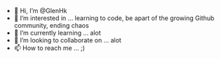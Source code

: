 - 👋 Hi, I’m @GlenHk
- 👀 I’m interested in ... learning to code, be apart of the growing Github community, ending chaos
- 🌱 I’m currently learning ... alot 
- 💞️ I’m looking to collaborate on ... alot
- 📫 How to reach me ... ;)

<!---
GlenHk/GlenHk is a ✨ special ✨ repository because its `README.md` (this file) appears on your GitHub profile.
You can click the Preview link to take a look at your changes.
--->
